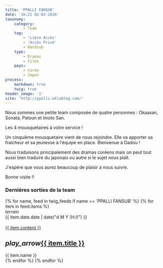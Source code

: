 ```yaml
---
title: 'PPALLI FANSUB'
date: '16:21 02-02-2018'
taxonomy:
    category:
        - Team
    tag:
        - 'Libre Accès'
        - 'Accès Privé'
        - Hardsub
    type:
        - Dramas
        - Films
    pays:
        - Corée
        - Japon
process:
    markdown: true
    twig: true
header_image: '1'
site: 'http://ppalli.eklablog.com/'
---
```


Nous sommes une petite team composée de quatre personnes : Okaasan, Sonata, Patoun et Imoto San.

Les 4 mousquetaires à votre service !

Un cinquième mousquetaire vient de nous rejoindre. Elle va apporter sa fraîcheur et sa jeunesse à l'équipe en place. Bienvenue à Dadou !

Nous traduisons principalement des dramas coréens mais on peut tout aussi bien traduire du japonais ou autre si le sujet nous plaît. 

J'espère que vous aurez beaucoup de plaisir à nous suivre. 

Bonne visite !!


<div class="gap"></div>
<h3>Dernières sorties de la team</h3>



<div class="row">
{% for name, feed in twig_feeds if name == 'PPALLI FANSUB' %}
{% for item in feed.items %}
<div class="col s12 m6 l4 xl3">
<div class="card">
<span class="top-icon"><i class="material-icons">terrain</i></span>
<div class="rssincl-itemdate">{{ item.date.date | date("d M Y (H:i)") }}</div><br>
<a href="{{ item.url }}" target="_blank"><div class="item-image">{{ item.content }}</div></a>
 <h2 class="truncate"><i class="tiny material-icons">play_arrow</i><a href="{{ item.url }}" target="_blank">{{ item.title }}</a></h2>
<div class="rssincl-itemfeedtitle">{{ item.name }}</div>
</div>
</div>
{% endfor %}
{% endfor %}
</div>